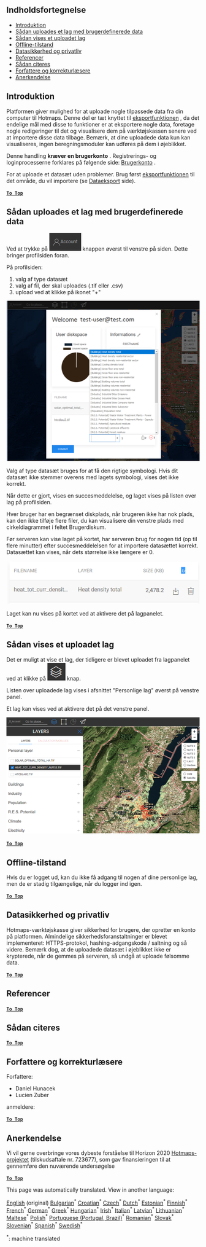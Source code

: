 <h2> Indholdsfortegnelse </h2><ul><li> <a href="#Introduction">Introduktion</a> </li><li> <a href="#How-to-upload-a-layer-with-custom-data">Sådan uploades et lag med brugerdefinerede data</a> </li><li> <a href="#How-to-display-an-uploaded-layer">Sådan vises et uploadet lag</a> </li><li> <a href="#Offline-mode">Offline-tilstand</a> </li><li> <a href="#Data-security-and-privacy">Datasikkerhed og privatliv</a> </li><li> <a href="#References">Referencer</a> </li><li> <a href="#How-to-cite">Sådan citeres</a> </li><li> <a href="#Authors-and-reviewers">Forfattere og korrekturlæsere</a> </li><li> <a href="#Acknowledgement">Anerkendelse</a> </li></ul><h2> Introduktion </h2><p> Platformen giver mulighed for at uploade nogle tilpassede data fra din computer til Hotmaps. Denne del er tæt knyttet til <a href="Data-export-functionalities">eksportfunktionen</a> , da det endelige mål med disse to funktioner er at eksportere nogle data, foretage nogle redigeringer til det og visualisere dem på værktøjskassen senere ved at importere disse data tilbage. Bemærk, at dine uploadede data kun kan visualiseres, ingen beregningsmoduler kan udføres på dem i øjeblikket. </p><p> Denne handling <strong>kræver en brugerkonto</strong> . Registrerings- og loginprocesserne forklares på følgende side: <a href="Introduction-to-user-interface#Connect">Brugerkonto</a> . </p><p> For at uploade et datasæt uden problemer. Brug først <a href="Data-export-functionalities">eksportfunktionen</a> til det område, du vil importere (se <a href="Data-export-functionalities">Dataeksport</a> side). </p><p><ins> <code><strong><a href="#table-of-contents">To Top</a></strong></code> </ins> </p><h2> Sådan uploades et lag med brugerdefinerede data </h2><p> Ved at trykke på <img alt="konto-knap" src="images/account-btn.png"/> knappen øverst til venstre på siden. Dette bringer profilsiden foran. </p><p> På profilsiden: </p><ol><li> valg af type datasæt </li><li> valg af fil, der skal uploades (.tif eller .csv) </li><li> upload ved at klikke på ikonet &quot;+&quot; </li></ol><p><img alt="upload af profilsiden" src="images/profile-upload.png"/></p><p> Valg af type datasæt bruges for at få den rigtige symbologi. Hvis dit datasæt ikke stemmer overens med lagets symbologi, vises det ikke korrekt. </p><p> Når dette er gjort, vises en succesmeddelelse, og laget vises på listen over lag på profilsiden. </p><p> Hver bruger har en begrænset diskplads, når brugeren ikke har nok plads, kan den ikke tilføje flere filer, du kan visualisere din venstre plads med cirkeldiagrammet i feltet Brugerdiskum. </p><p> Før serveren kan vise laget på kortet, har serveren brug for nogen tid (op til flere minutter) efter succesmeddelelsen for at importere datasættet korrekt. Datasættet kan vises, når dets størrelse ikke længere er 0. </p><p><img alt="upload_complete" src="images/upload_complete.png"/></p><p> Laget kan nu vises på kortet ved at aktivere det på lagpanelet. </p><p><ins> <code><strong><a href="#table-of-contents">To Top</a></strong></code> </ins> </p><h2> Sådan vises et uploadet lag </h2><p> Det er muligt at vise et lag, der tidligere er blevet uploadet fra lagpanelet ved at klikke på <img alt="lag-knappen" src="images/layers-btn.png"/> knap. </p><p> Listen over uploadede lag vises i afsnittet &quot;Personlige lag&quot; øverst på venstre panel. </p><p> Et lag kan vises ved at aktivere det på det venstre panel. </p><p><img alt="upload visningslag" src="images/upload-layers.png"/></p><p><ins> <code><strong><a href="#table-of-contents">To Top</a></strong></code> </ins> </p><h2> Offline-tilstand </h2><p> Hvis du er logget ud, kan du ikke få adgang til nogen af dine personlige lag, men de er stadig tilgængelige, når du logger ind igen. </p><p><ins> <code><strong><a href="#table-of-contents">To Top</a></strong></code> </ins> </p><h2> Datasikkerhed og privatliv </h2><p> Hotmaps-værktøjskasse giver sikkerhed for brugere, der opretter en konto på platformen. Almindelige sikkerhedsforanstaltninger er blevet implementeret: HTTPS-protokol, hashing-adgangskode / saltning og så videre. Bemærk dog, at de uploadede datasæt i øjeblikket ikke er krypterede, når de gemmes på serveren, så undgå at uploade følsomme data. </p><p><ins> <code><strong><a href="#table-of-contents">To Top</a></strong></code> </ins> </p><h2> Referencer </h2><p><ins> <code><strong><a href="#table-of-contents">To Top</a></strong></code> </ins> </p><h2> Sådan citeres </h2><p><ins> <code><strong><a href="#table-of-contents">To Top</a></strong></code> </ins> </p><h2> Forfattere og korrekturlæsere </h2><p> Forfattere: </p><ul><li> Daniel Hunacek </li><li> Lucien Zuber </li></ul><p> anmeldere: </p><p><ins> <code><strong><a href="#table-of-contents">To Top</a></strong></code> </ins> </p><h2> Anerkendelse </h2><p> Vi vil gerne overbringe vores dybeste forståelse til Horizon 2020 <a href="https://www.hotmaps-project.eu">Hotmaps-projektet</a> (tilskudsaftale nr. 723677), som gav finansieringen til at gennemføre den nuværende undersøgelse </p><p><ins> <code><strong><a href="#table-of-contents">To Top</a></strong></code> </ins> </p>

This page was automatically translated. View in another language:

[English](en-Data-upload-functionalities) (original) [Bulgarian](bg-Data-upload-functionalities)<sup>\*</sup> [Croatian](hr-Data-upload-functionalities)<sup>\*</sup> [Czech](cs-Data-upload-functionalities)<sup>\*</sup>  [Dutch](nl-Data-upload-functionalities)<sup>\*</sup> [Estonian](et-Data-upload-functionalities)<sup>\*</sup> [Finnish](fi-Data-upload-functionalities)<sup>\*</sup> [French](fr-Data-upload-functionalities)<sup>\*</sup> [German](de-Data-upload-functionalities)<sup>\*</sup> [Greek](el-Data-upload-functionalities)<sup>\*</sup> [Hungarian](hu-Data-upload-functionalities)<sup>\*</sup> [Irish](ga-Data-upload-functionalities)<sup>\*</sup> [Italian](it-Data-upload-functionalities)<sup>\*</sup> [Latvian](lv-Data-upload-functionalities)<sup>\*</sup> [Lithuanian](lt-Data-upload-functionalities)<sup>\*</sup> [Maltese](mt-Data-upload-functionalities)<sup>\*</sup> [Polish](pl-Data-upload-functionalities)<sup>\*</sup> [Portuguese (Portugal, Brazil)](pt-Data-upload-functionalities)<sup>\*</sup> [Romanian](ro-Data-upload-functionalities)<sup>\*</sup> [Slovak](sk-Data-upload-functionalities)<sup>\*</sup> [Slovenian](sl-Data-upload-functionalities)<sup>\*</sup> [Spanish](es-Data-upload-functionalities)<sup>\*</sup> [Swedish](sv-Data-upload-functionalities)<sup>\*</sup> 

<sup>\*</sup>: machine translated
